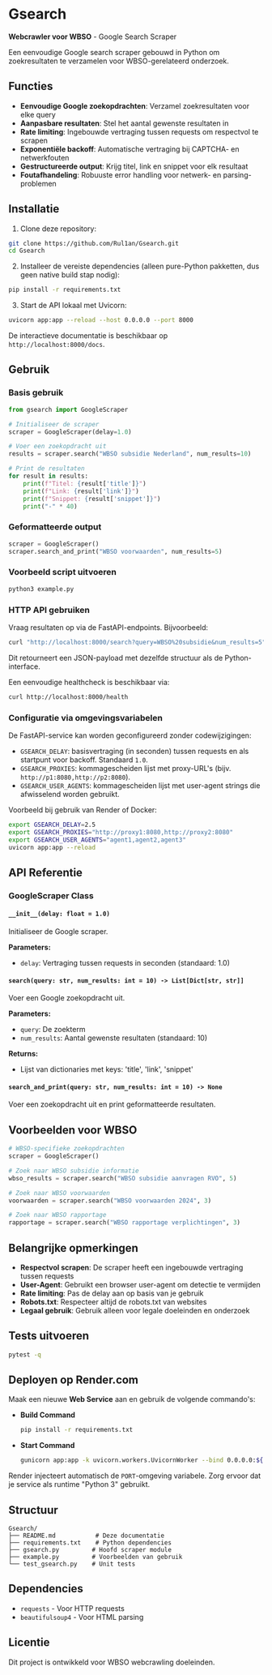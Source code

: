 # Gsearch
**Webcrawler voor WBSO** - Google Search Scraper

Een eenvoudige Google search scraper gebouwd in Python om zoekresultaten te verzamelen voor WBSO-gerelateerd onderzoek.

## Functies

- **Eenvoudige Google zoekopdrachten**: Verzamel zoekresultaten voor elke query
- **Aanpasbare resultaten**: Stel het aantal gewenste resultaten in
- **Rate limiting**: Ingebouwde vertraging tussen requests om respectvol te scrapen
- **Exponentiële backoff**: Automatische vertraging bij CAPTCHA- en netwerkfouten
- **Gestructureerde output**: Krijg titel, link en snippet voor elk resultaat
- **Foutafhandeling**: Robuuste error handling voor netwerk- en parsing-problemen

## Installatie

1. Clone deze repository:
```bash
git clone https://github.com/Rul1an/Gsearch.git
cd Gsearch
```

2. Installeer de vereiste dependencies (alleen pure-Python pakketten, dus geen native build stap nodig):
```bash
pip install -r requirements.txt
```

3. Start de API lokaal met Uvicorn:
```bash
uvicorn app:app --reload --host 0.0.0.0 --port 8000
```

De interactieve documentatie is beschikbaar op `http://localhost:8000/docs`.

## Gebruik

### Basis gebruik

```python
from gsearch import GoogleScraper

# Initialiseer de scraper
scraper = GoogleScraper(delay=1.0)

# Voer een zoekopdracht uit
results = scraper.search("WBSO subsidie Nederland", num_results=10)

# Print de resultaten
for result in results:
    print(f"Titel: {result['title']}")
    print(f"Link: {result['link']}")
    print(f"Snippet: {result['snippet']}")
    print("-" * 40)
```

### Geformatteerde output

```python
scraper = GoogleScraper()
scraper.search_and_print("WBSO voorwaarden", num_results=5)
```

### Voorbeeld script uitvoeren

```bash
python3 example.py
```

### HTTP API gebruiken

Vraag resultaten op via de FastAPI-endpoints. Bijvoorbeeld:

```bash
curl "http://localhost:8000/search?query=WBSO%20subsidie&num_results=5"
```

Dit retourneert een JSON-payload met dezelfde structuur als de Python-interface.

Een eenvoudige healthcheck is beschikbaar via:

```bash
curl http://localhost:8000/health
```

### Configuratie via omgevingsvariabelen

De FastAPI-service kan worden geconfigureerd zonder codewijzigingen:

- `GSEARCH_DELAY`: basisvertraging (in seconden) tussen requests en als startpunt voor backoff. Standaard `1.0`.
- `GSEARCH_PROXIES`: kommagescheiden lijst met proxy-URL's (bijv. `http://p1:8080,http://p2:8080`).
- `GSEARCH_USER_AGENTS`: kommagescheiden lijst met user-agent strings die afwisselend worden gebruikt.

Voorbeeld bij gebruik van Render of Docker:

```bash
export GSEARCH_DELAY=2.5
export GSEARCH_PROXIES="http://proxy1:8080,http://proxy2:8080"
export GSEARCH_USER_AGENTS="agent1,agent2,agent3"
uvicorn app:app --reload
```

## API Referentie

### GoogleScraper Class

#### `__init__(delay: float = 1.0)`
Initialiseer de Google scraper.

**Parameters:**
- `delay`: Vertraging tussen requests in seconden (standaard: 1.0)

#### `search(query: str, num_results: int = 10) -> List[Dict[str, str]]`
Voer een Google zoekopdracht uit.

**Parameters:**
- `query`: De zoekterm
- `num_results`: Aantal gewenste resultaten (standaard: 10)

**Returns:**
- Lijst van dictionaries met keys: 'title', 'link', 'snippet'

#### `search_and_print(query: str, num_results: int = 10) -> None`
Voer een zoekopdracht uit en print geformatteerde resultaten.

## Voorbeelden voor WBSO

```python
# WBSO-specifieke zoekopdrachten
scraper = GoogleScraper()

# Zoek naar WBSO subsidie informatie
wbso_results = scraper.search("WBSO subsidie aanvragen RVO", 5)

# Zoek naar WBSO voorwaarden
voorwaarden = scraper.search("WBSO voorwaarden 2024", 3)

# Zoek naar WBSO rapportage
rapportage = scraper.search("WBSO rapportage verplichtingen", 3)
```

## Belangrijke opmerkingen

- **Respectvol scrapen**: De scraper heeft een ingebouwde vertraging tussen requests
- **User-Agent**: Gebruikt een browser user-agent om detectie te vermijden
- **Rate limiting**: Pas de delay aan op basis van je gebruik
- **Robots.txt**: Respecteer altijd de robots.txt van websites
- **Legaal gebruik**: Gebruik alleen voor legale doeleinden en onderzoek

## Tests uitvoeren

```bash
pytest -q
```

## Deployen op Render.com

Maak een nieuwe **Web Service** aan en gebruik de volgende commando's:

- **Build Command**

  ```bash
  pip install -r requirements.txt
  ```

- **Start Command**

  ```bash
  gunicorn app:app -k uvicorn.workers.UvicornWorker --bind 0.0.0.0:${PORT}
  ```

Render injecteert automatisch de `PORT`-omgeving variabele. Zorg ervoor dat je service als runtime "Python 3" gebruikt.

## Structuur

```
Gsearch/
├── README.md           # Deze documentatie
├── requirements.txt    # Python dependencies
├── gsearch.py         # Hoofd scraper module
├── example.py         # Voorbeelden van gebruik
└── test_gsearch.py    # Unit tests
```

## Dependencies

- `requests` - Voor HTTP requests
- `beautifulsoup4` - Voor HTML parsing

## Licentie

Dit project is ontwikkeld voor WBSO webcrawling doeleinden.
